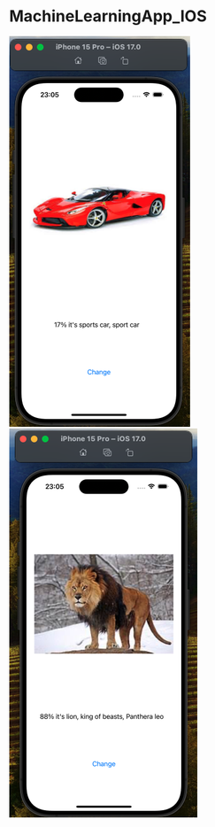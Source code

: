 # MachineLearningApp_IOS

![](https://github.com/BekirGeris/depo/blob/main/MachineLearningApp1.png)
![](https://github.com/BekirGeris/depo/blob/main/MachineLearningApp2.png)
